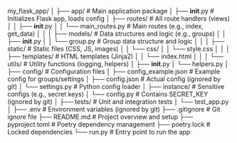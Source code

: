my_flask_app/
│
├── app/                          # Main application package
│   ├── __init__.py               # Initializes Flask app, loads config
│   ├── routes/                   # All route handlers (views)
│   │   ├── __init__.py
│   │   └── main_routes.py        # Main routes (e.g., index, get_data)
│   │
│   ├── models/                   # Data structures and logic (e.g., groups)
│   │   ├── __init__.py
│   │   └── group.py              # Group data structure and logic
│   │
│   ├── static/                   # Static files (CSS, JS, images)
│   │   └── css/
│   │       └── style.css
│   │
│   ├── templates/                # HTML templates (Jinja2)
│   │   └── index.html
│   │
│   └── utils/                    # Utility functions (logging, helpers)
│       ├── __init__.py
│       └── helpers.py
│
├── config/                       # Configuration files
│   ├── config_example.json       # Example config for groups/settings
│   ├── config.json               # Actual config (ignored by git)
│   └── settings.py               # Python config loader
│
├── instance/                     # Sensitive configs (e.g., secret keys)
│   └── config.py                 # Contains SECRET_KEY (ignored by git)
│
├── tests/                        # Unit and integration tests
│   └── test_app.py
│
├── .env                          # Environment variables (ignored by git)
├── .gitignore                    # Git ignore file
├── README.md                     # Project overview and setup
├── pyproject.toml                # Poetry dependency management
├── poetry.lock                   # Locked dependencies
└── run.py                        # Entry point to run the app
